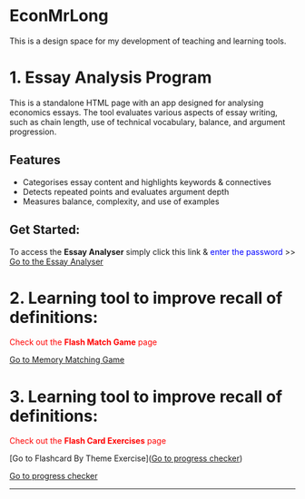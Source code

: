 # EconMrLong
This is a design space for my development of teaching and learning tools.
# 1. Essay Analysis Program  
This is a standalone HTML page with an app designed for analysing economics essays. The tool evaluates various aspects of essay writing, such as chain length, use of technical vocabulary, balance, and argument progression.  

## Features  
- Categorises essay content and highlights keywords & connectives
- Detects repeated points and evaluates argument depth  
- Measures balance, complexity, and use of examples  

## Get Started:
To access the **Essay Analyser** simply click this link &<span style="color:blue"> enter the password</span> >>
[Go to the Essay Analyser ](dsanamycc20plus4.html)

# 2. Learning tool to improve recall of definitions:  
<span style="color:red">Check out the **Flash Match Game** page </span>

[Go to Memory Matching Game](matchinggamekl.html)  

# 3. Learning tool to improve recall of definitions:  
<span style="color:red">Check out the **Flash Card Exercises** page </span>

[Go to Flashcard By Theme Exercise]([Go to progress checker](Flashcardprogress8.html)) 

[Go to progress checker](Flashcardprogress8.html)

---  


